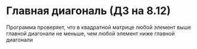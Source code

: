 # Главная диагональ (ДЗ на 8.12)
Программа проверяет, что в квадратной матрице любой элемент выше главной диагонали не меньше, чем любой элемент ниже главной диагонали
